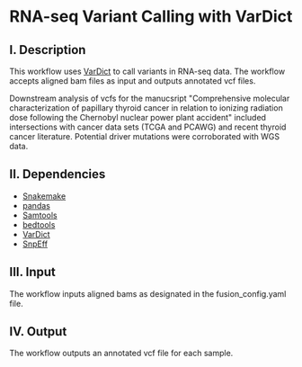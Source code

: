 # RNA-seq Variant Calling with VarDict

## I. Description
This workflow uses [VarDict](https://github.com/AstraZeneca-NGS/VarDict) to call variants in RNA-seq data. The workflow accepts aligned bam files as input and outputs annotated vcf files.

Downstream analysis of vcfs for the manucsript "Comprehensive molecular characterization of papillary thyroid cancer in relation to ionizing radiation dose following the Chernobyl nuclear power plant accident" included intersections with cancer data sets (TCGA and PCAWG) and recent thyroid cancer literature. Potential driver mutations were corroborated with WGS data. 

## II. Dependencies
  - [Snakemake](https://snakemake.readthedocs.io/en/stable/)
  - [pandas](https://pandas.pydata.org/docs/)
  - [Samtools](http://www.htslib.org/)
  - [bedtools](https://bedtools.readthedocs.io/en/latest/)
  - [VarDict](https://github.com/AstraZeneca-NGS/VarDict)
  - [SnpEff](https://pcingola.github.io/SnpEff/se_introduction/)
  
## III. Input
The workflow inputs aligned bams as designated in the fusion_config.yaml file.  
 
## IV. Output
The workflow outputs an annotated vcf file for each sample.
